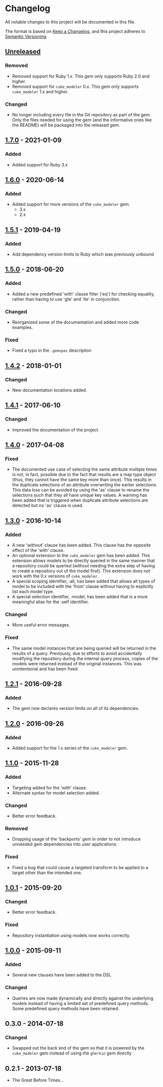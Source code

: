 # Changelog
All notable changes to this project will be documented in this file.

The format is based on [Keep a Changelog](https://keepachangelog.com/en/1.0.0/),
and this project adheres to [Semantic Versioning](https://semver.org/spec/v2.0.0.html).

## [Unreleased]

### Removed
 - Removed support for Ruby 1.x. This gem only supports Ruby 2.0 and higher.
 - Removed support for `cuke_modeler` 0.x. This gem only supports `cuke_modeler` 1.x and higher.

### Changed
 - No longer including every file in the Git repository as part of the gem. Only the files needed for using the gem (and
   the informative ones like the README) will be packaged into the released gem.

## [1.7.0] - 2021-01-09

### Added

 - Added support for Ruby 3.x


## [1.6.0] - 2020-06-14

### Added

 - Added support for more versions of the `cuke_modeler` gem.
   - 3.x
   - 2.x

## [1.5.1] - 2019-04-19

### Added

 - Add dependency version limits to Ruby which was previously unbound


## [1.5.0] - 2018-06-20

### Added

 - Added a new predefined 'with' clause filter ('eq') for checking equality, rather than having to use 'gte' and 'lte' in 
   conjunction.

### Changed

 - Reorganized some of the documentation and added more code examples.

### Fixed

 - Fixed a typo in the `.gemspec` description


## [1.4.2] - 2018-01-01

### Changed

 - New documentation locations added.


## [1.4.1] - 2017-06-10

### Changed

 - Improved the documentation of the project.


## [1.4.0] - 2017-04-08

### Fixed

 - The documented use case of selecting the same attribute multiple times is not, in fact, possible due to 
   the fact that results are a map type object (thus, they cannot have the same key more than once). This results in the 
   duplicate selections of an attribute overwriting the earlier selections. This data loss can be avoided by using the 
   'as' clause to rename the selections such that they all have unique key values. A warning has been added that is 
   triggered when duplicate attribute selections are detected but no 'as' clause is used.


## [1.3.0] - 2016-10-14

### Added

 - A new 'without' clause has been added. This clause has the opposite effect of the 'with' clause.
 - An optional extension to the `cuke_modeler` gem has been added. This extension allows models to be directly 
   queried in the same manner that a repository could be queried (without needing the extra step of having to create 
   a repository out of the model first). This extension does not work with the 0.x versions of `cuke_modeler`.
 - A special scoping identifier, :all, has been added that allows all types of model to be included with the 'from' 
   clause without having to explicitly list each model type.
 - A special selection identifier, :model, has been added that is a more meaningful alias for the :self identifier.

### Changed

 - More useful error messages.

### Fixed
 
 - The same model instances that are being queried will be returned in the results of a query. Previously, due to 
   efforts to avoid accidentally modifying the repository during the internal query process, copies of the models 
   were returned instead of the original instances. This was unintentional and has been fixed.


## [1.2.1] - 2016-09-28

### Added

 - The gem now declares version limits on all of its dependencies.


## [1.2.0] - 2016-09-26

### Added

 - Added support for the 1.x series of the `cuke_modeler` gem.


## [1.1.0] - 2015-11-28

### Added

 - Targeting added for the 'with' clause.
 - Alternate syntax for model selection added.

### Changed

 - Better error feedback.

### Removed

 - Dropping usage of the 'backports' gem in order to not introduce unneeded gem dependencies into user applications.

### Fixed

 - Fixed a bug that could cause a targeted transform to be applied to a target other than the intended one.


## [1.0.1] - 2015-09-20

### Changed

 - Better error feedback.

### Fixed

 - Repository instantiation using models now works correctly.


## [1.0.0] - 2015-09-11

### Added

 - Several new clauses have been added to the DSL

### Changed

 - Queries are now made dynamically and directly against the underlying models instead of having a limited set
   of predefined query methods. Some predefined query methods have been retained.

## 0.3.0 - 2014-07-18

### Changed

 - Swapped out the back end of the gem so that it is powered by the `cuke_modeler`
   gem instead of using the `gherkin` gem directly

## 0.2.1 - 2013-07-18

* The Great Before Times...


[Unreleased]: https://github.com/enkessler/cql/compare/v1.7.0...HEAD
[1.7.0]: https://github.com/enkessler/cql/compare/v1.6.0...v1.7.0
[1.6.0]: https://github.com/enkessler/cql/compare/v1.5.1...v1.6.0
[1.5.1]: https://github.com/enkessler/cql/compare/v1.5.0...v1.5.1
[1.5.0]: https://github.com/enkessler/cql/compare/v1.4.2...v1.5.0
[1.4.2]: https://github.com/enkessler/cql/compare/v1.4.1...v1.4.2
[1.4.1]: https://github.com/enkessler/cql/compare/v1.4.0...v1.4.1
[1.4.0]: https://github.com/enkessler/cql/compare/v1.3.0...v1.4.0
[1.3.0]: https://github.com/enkessler/cql/compare/v1.2.1...v1.3.0
[1.2.1]: https://github.com/enkessler/cql/compare/v1.2.0...v1.2.1
[1.2.0]: https://github.com/enkessler/cql/compare/v1.1.0...v1.2.0
[1.1.0]: https://github.com/enkessler/cql/compare/v1.0.1...v1.1.0
[1.0.1]: https://github.com/enkessler/cql/compare/v1.0.0...v1.0.1
[1.0.0]: https://github.com/enkessler/cql/compare/v0.3.0...v1.0.0
